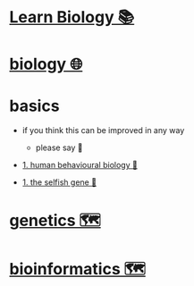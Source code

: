 # [Learn Biology 📚](https://my.mindnode.com/VbTJQGhPcBZ7kWwXri8sUd1kTSQuAeZH8xkCtTgp)

# [biology 🌐](http://www.wikiwand.com/en/Biology)


# basics

- if you think this can be improved in any way  
	- please say 💙


- [1. human behavioural biology 📝](https://www.youtube.com/watch?v=NNnIGh9g6fA&list=PL150326949691B199)

- [1. the selfish gene 📕](https://www.goodreads.com/book/show/61535.The_Selfish_Gene)


# [genetics 🗺️](https://my.mindnode.com/YsbzN9qSqh19C8xSu48PVMsDYik1obzQLb4qUNTN)


# [bioinformatics 🗺️](https://my.mindnode.com/syiq5vpE5n7gWTqmvja6v6ivhY7EY1AP61qpz2PE)

